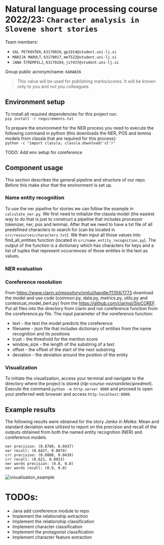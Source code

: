 # Natural language processing course 2022/23: `Character analysis in Slovene short stories`

Team members:
 * `GAL PETKOVŠEK`, `63170020`, `gp1914@student.uni-lj.si`
 * `MARIJA MAROLT`, `63170017`, `mm7522@student.uni-lj.si`
 * `JANA ŠTREMFELJ`, `63170284`, `js7437@student.uni-lj.si`
 
Group public acronym/name: `KARABIN`
 > This value will be used for publishing marks/scores. It will be known only to you and not you colleagues.

## Environment setup
To install all required dependencies for this project run: \
```pip install -r requirements.txt```

To prepare the environment for the NER process you need to execute the following command in python (this downloads the NER, POS and lemma models from classla that are required for this process): \
```python -c "import classla; classla.download('sl')"```

TODO: Add env setup for coreference

 <!-- Visualization and evaluation don't need any aditional libraries. -->

## Component usage
This section describes the general pipeline and structure of our repo. Before this make shur that the environment is set up.

### Name entity recognition
To use the ner pipeline for stories we can follow the example in `calculate_ner.py`. We first need to initialize the classla model (the easiest way to do that is just to construct a pipeline that includes processor tokenizer, ner, pos and lemma). After that we need to have a txt file of all predefined characters to search for (can be located in `src/resources/characters.txt`). We then input all those values into find_all_entities function (located in `src/name_entity_recognition.py`). The output of the function is a dictionary which has characters for keys and a list of tuples that represent occurrences of those entities in the text as values.
### NER evaluation

### Coreference resolution
From https://www.clarin.si/repository/xmlui/handle/11356/1773 download the model and use code (common.py, data.py, metrics.py, utils.py and contextual_model_bert.py) from the https://github.com/clarinsi/SloCOREF. Put all files into the directory from clarin and run coreference function from the coreference.py file. The input parameter of the voreference function:
* text - the text the model predicts the coreference
* filename - json file that includes dictionary of entities from the name recognition and its positions
* trust - the threshold for the mention score
* window_size - the length of the substring of a text
* offset - the offset of the start of the next substring
* deviation - the deviation around the position of the entity


### Visualization
To initiate the visualization, access your terminal and navigate to the directory where the project is stored (*nlp-course-neznaniletecipredmet*). Execute the command `python -m http.server 8000` and proceed to open your preferred web browser and access `http:localhost:8000`.

## Example results

The following results were obtained for the story *Janko in Metka*.
Mean and standard deviation were utilized to report on the precision and recall of the outputs obtained from both the named entity recognition (NER) and coreference models.
```
ner precision: (0.8789, 0.0437)
ner recall: (0.6427, 0.0874)
crr precision: (0.8808, 0.0439)
crr recall: (0.621, 0.0913)
ner words precision: (0.0, 0.0)
ner words recall: (0.0, 0.0)
```

![visualisation_example](visualisation/example/visualisation_example.png)  


# TODOs:
* Jana add coreference module to repo
* Implement the relationship extraction
* Implement the relationship classification
* Implement character classification
* Implement the protagonist classification
* Implement character feature extraction
